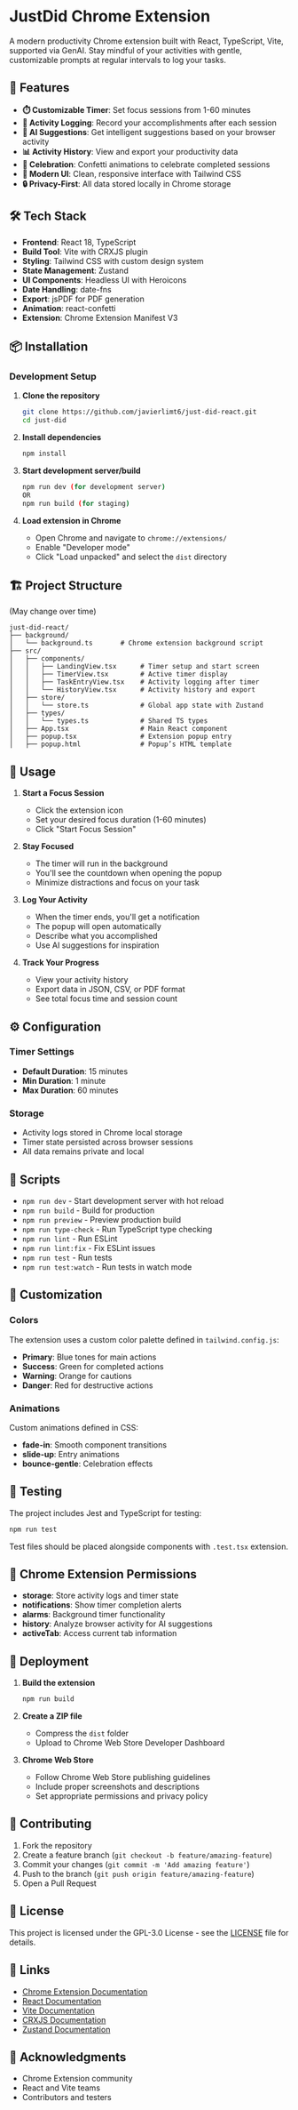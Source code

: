 # JustDid Chrome Extension

A modern productivity Chrome extension built with React, TypeScript, Vite, supported via GenAI. Stay mindful of your activities with gentle, customizable prompts at regular intervals to log your tasks.

## 🚀 Features

- **⏱️ Customizable Timer**: Set focus sessions from 1-60 minutes
- **📝 Activity Logging**: Record your accomplishments after each session
- **🧠 AI Suggestions**: Get intelligent suggestions based on your browser activity
- **📊 Activity History**: View and export your productivity data
- **🎉 Celebration**: Confetti animations to celebrate completed sessions
- **📱 Modern UI**: Clean, responsive interface with Tailwind CSS
- **🔒 Privacy-First**: All data stored locally in Chrome storage

## 🛠️ Tech Stack

- **Frontend**: React 18, TypeScript
- **Build Tool**: Vite with CRXJS plugin
- **Styling**: Tailwind CSS with custom design system
- **State Management**: Zustand
- **UI Components**: Headless UI with Heroicons
- **Date Handling**: date-fns
- **Export**: jsPDF for PDF generation
- **Animation**: react-confetti
- **Extension**: Chrome Extension Manifest V3

## 📦 Installation

### Development Setup

1. **Clone the repository**
   ```bash
   git clone https://github.com/javierlimt6/just-did-react.git
   cd just-did
   ```

2. **Install dependencies**
   ```bash
   npm install
   ```

3. **Start development server/build**
   ```bash
   npm run dev (for development server)
   OR
   npm run build (for staging)
   ```

4. **Load extension in Chrome**
   - Open Chrome and navigate to `chrome://extensions/`
   - Enable "Developer mode"
   - Click "Load unpacked" and select the `dist` directory

## 🏗️ Project Structure

(May change over time)

```
just-did-react/
├── background/
│   └── background.ts       # Chrome extension background script
├── src/
│   ├── components/
│   │   ├── LandingView.tsx      # Timer setup and start screen
│   │   ├── TimerView.tsx        # Active timer display
│   │   ├── TaskEntryView.tsx    # Activity logging after timer
│   │   └── HistoryView.tsx      # Activity history and export
│   ├── store/
│   │   └── store.ts             # Global app state with Zustand
│   ├── types/
│   │   └── types.ts             # Shared TS types
│   ├── App.tsx                  # Main React component
│   ├── popup.tsx                # Extension popup entry
│   ├── popup.html               # Popup’s HTML template
```

## 🎯 Usage

1. **Start a Focus Session**
   - Click the extension icon
   - Set your desired focus duration (1-60 minutes)
   - Click "Start Focus Session"

2. **Stay Focused**
   - The timer will run in the background
   - You'll see the countdown when opening the popup
   - Minimize distractions and focus on your task

3. **Log Your Activity**
   - When the timer ends, you'll get a notification
   - The popup will open automatically
   - Describe what you accomplished
   - Use AI suggestions for inspiration

4. **Track Your Progress**
   - View your activity history
   - Export data in JSON, CSV, or PDF format
   - See total focus time and session count

## ⚙️ Configuration

### Timer Settings
- **Default Duration**: 15 minutes
- **Min Duration**: 1 minute
- **Max Duration**: 60 minutes

### Storage
- Activity logs stored in Chrome local storage
- Timer state persisted across browser sessions
- All data remains private and local

## 🔧 Scripts

- `npm run dev` - Start development server with hot reload
- `npm run build` - Build for production
- `npm run preview` - Preview production build
- `npm run type-check` - Run TypeScript type checking
- `npm run lint` - Run ESLint
- `npm run lint:fix` - Fix ESLint issues
- `npm run test` - Run tests
- `npm run test:watch` - Run tests in watch mode

## 🎨 Customization

### Colors
The extension uses a custom color palette defined in `tailwind.config.js`:
- **Primary**: Blue tones for main actions
- **Success**: Green for completed actions
- **Warning**: Orange for cautions
- **Danger**: Red for destructive actions

### Animations
Custom animations defined in CSS:
- **fade-in**: Smooth component transitions
- **slide-up**: Entry animations
- **bounce-gentle**: Celebration effects

## 🧪 Testing

The project includes Jest and TypeScript for testing:

```bash
npm run test
```

Test files should be placed alongside components with `.test.tsx` extension.

## 📝 Chrome Extension Permissions

- **storage**: Store activity logs and timer state
- **notifications**: Show timer completion alerts
- **alarms**: Background timer functionality
- **history**: Analyze browser activity for AI suggestions
- **activeTab**: Access current tab information

## 🚀 Deployment

1. **Build the extension**
   ```bash
   npm run build
   ```

2. **Create a ZIP file**
   - Compress the `dist` folder
   - Upload to Chrome Web Store Developer Dashboard

3. **Chrome Web Store**
   - Follow Chrome Web Store publishing guidelines
   - Include proper screenshots and descriptions
   - Set appropriate permissions and privacy policy

## 🤝 Contributing

1. Fork the repository
2. Create a feature branch (`git checkout -b feature/amazing-feature`)
3. Commit your changes (`git commit -m 'Add amazing feature'`)
4. Push to the branch (`git push origin feature/amazing-feature`)
5. Open a Pull Request

## 📄 License

This project is licensed under the GPL-3.0 License - see the [LICENSE](LICENSE) file for details.

## 🔗 Links

- [Chrome Extension Documentation](https://developer.chrome.com/docs/extensions/)
- [React Documentation](https://react.dev/)
- [Vite Documentation](https://vitejs.dev/)
- [CRXJS Documentation](https://crxjs.dev/)
- [Zustand Documentation](https://zustand-demo.pmnd.rs/)

## 🙏 Acknowledgments

- Chrome Extension community
- React and Vite teams
- Contributors and testers
